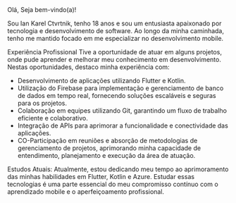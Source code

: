  ##
Olá, Seja bem-vindo(a)!

Sou Ian Karel Ctvrtnik, tenho 18 anos e sou um entusiasta apaixonado por tecnologia e desenvolvimento de software. Ao longo da minha caminhada, tenho me mantido focado em me especializar no desenvolvimento mobile.

Experiência Profissional
Tive a oportunidade de atuar em alguns projetos, onde pude aprender e melhorar meu conhecimento em desenvolvimento. Nestas oportunidades, destaco minha experiência com:

 - Desenvolvimento de aplicações utilizando Flutter e Kotlin.
 - Utilização do Firebase para implementação e gerenciamento de banco de dados em tempo real, fornecendo soluções escaláveis e seguras para os projetos.
 - Colaboração em equipes utilizando Git, garantindo um fluxo de trabalho eficiente e colaborativo.
 - Integração de APIs para aprimorar a funcionalidade e conectividade das aplicações.
 - CO-Participação em reuniões e absorção de metodologias de gerenciamento de projetos, aprimorando minha capacidade de entendimento, planejamento e execução da área de atuação.

Estudos Atuais:
Atualmente, estou dedicando meu tempo ao aprimoramento das minhas habilidades em Flutter, Kotlin e Azure. Estudar essas tecnologias é uma parte essencial do meu compromisso contínuo com o aprendizado mobile e o aperfeiçoamento profissional.


 ##
